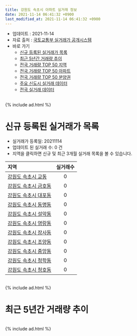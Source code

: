```yaml
---
title: 강원도 속초시 아파트 실거래 정보
date: 2021-11-14 06:41:32 +0900
last_modified_at: 2021-11-14 06:41:32 +0900
---
```


* 업데이트 : 2021-11-14
* 자료 출처 : [국토교통부 실거래가 공개시스템](http://rt.molit.go.kr)
* 바로 가기
    * [신규 등록된 실거래가 목록](#신규-등록된-실거래가-목록)
    * [최근 5년간 거래량 추이](#최근-5년간-거래량-추이)
    * [전국 거래량 TOP 50 지역](https://inasie.github.io/apt-trade-info/최근-3개월-전국에서-가장-거래가-많이-발생한-지역)
    * [전국 거래량 TOP 50 아파트](https://inasie.github.io/apt-trade-info/최근-3개월-전국에서-가장-거래가-많이-발생한-아파트)
    * [전국 거래량 TOP 50 분양권](https://inasie.github.io/apt-trade-info/최근-3개월-전국에서-가장-거래가-많이-발생한-분양권)
    * [주요 신도시 실거래 데이터](https://inasie.github.io/apt-trade-info/주요-신도시)
    * [전국 실거래 데이터](https://inasie.github.io/apt-trade-info/전국)

<br>
{% include ad.html %}
<br>

# 신규 등록된 실거래가 목록
* 실거래가 등록일: 20211114
* 업데이트 된 실거래 수: 0 건
* 지역을 클릭하면 신규 및 최근 3개월 실거래 목록을 볼 수 있습니다.


|지역|실거래수|
|:---|:---:|
|[강원도 속초시 교동](https://inasie.github.io/apt-trade-info/강원도-속초시-교동)|0|
|[강원도 속초시 금호동](https://inasie.github.io/apt-trade-info/강원도-속초시-금호동)|0|
|[강원도 속초시 대포동](https://inasie.github.io/apt-trade-info/강원도-속초시-대포동)|0|
|[강원도 속초시 동명동](https://inasie.github.io/apt-trade-info/강원도-속초시-동명동)|0|
|[강원도 속초시 설악동](https://inasie.github.io/apt-trade-info/강원도-속초시-설악동)|0|
|[강원도 속초시 영랑동](https://inasie.github.io/apt-trade-info/강원도-속초시-영랑동)|0|
|[강원도 속초시 장사동](https://inasie.github.io/apt-trade-info/강원도-속초시-장사동)|0|
|[강원도 속초시 조양동](https://inasie.github.io/apt-trade-info/강원도-속초시-조양동)|0|
|[강원도 속초시 중앙동](https://inasie.github.io/apt-trade-info/강원도-속초시-중앙동)|0|
|[강원도 속초시 청학동](https://inasie.github.io/apt-trade-info/강원도-속초시-청학동)|0|
|[강원도 속초시 청호동](https://inasie.github.io/apt-trade-info/강원도-속초시-청호동)|0|


<br>
{% include ad.html %}
<br>

# 최근 5년간 거래량 추이


<div style="width:100%;">
    <canvas id="deal_progress" height="200"></canvas>
</div>

<script>
new Chart(document.getElementById("deal_progress"), {
    type: 'line',
    data: {
        labels: ['201611','201612','201701','201702','201703','201704','201705','201706','201707','201708','201709','201710','201711','201712','201801','201802','201803','201804','201805','201806','201807','201808','201809','201810','201811','201812','201901','201902','201903','201904','201905','201906','201907','201908','201909','201910','201911','201912','202001','202002','202003','202004','202005','202006','202007','202008','202009','202010','202011','202012','202101','202102','202103','202104','202105','202106','202107','202108','202109','202110','202111'],
        datasets: [{
            label: '매매',
            pointRadius: 1,
            data: [126, 63, 58, 93, 117, 135, 113, 162, 127, 129, 121, 126, 80, 91, 386, 188, 180, 102, 119, 94, 89, 107, 136, 144, 118, 87, 108, 108, 166, 131, 198, 188, 247, 149, 151, 148, 144, 213, 154, 202, 223, 245, 233, 535, 349, 410, 287, 329, 326, 451, 338, 272, 335, 675, 635, 375, 293, 265, 205, 462, 35],
            borderColor: "rgba(255, 201, 14, 1)",
            backgroundColor: "rgba(255, 201, 14, 0.5)",
            fill: false,
            lineTension: 0
        },{
            label: '전월세',
            pointRadius: 1,
            data: [105, 103, 103, 172, 165, 220, 120, 141, 129, 114, 131, 94, 130, 219, 147, 164, 203, 155, 145, 114, 123, 107, 114, 120, 157, 98, 100, 162, 145, 169, 140, 115, 156, 131, 115, 137, 106, 143, 138, 160, 164, 142, 144, 174, 179, 135, 153, 149, 105, 109, 110, 147, 140, 349, 232, 201, 165, 167, 128, 124, 22],
            borderColor: "rgba(0, 141, 185, 1)",
            backgroundColor: "rgba(0, 141, 185, 0.5)",
            fill: false,
            lineTension: 0
        }
        ]
    },
    options: {
        responsive: true,
        title: {
            display: false
        },
        tooltips: {
            mode: 'index',
            intersect: false
        },
        hover: {
            mode: 'nearest',
            intersect: true
        },
        scales: {
            xAxes: [{
                display: true,
                scaleLabel: {
                    display: true,
                    labelString: '년/월'
                }
            }],
            yAxes: [{
                display: true,
                ticks: {
                    suggestedMin: 0,
                },
                scaleLabel: {
                    display: true,
                    labelString: '실거래 수'
                }
            }]
        }
    }
});

</script>


<br>
{% include ad.html %}
<br>

